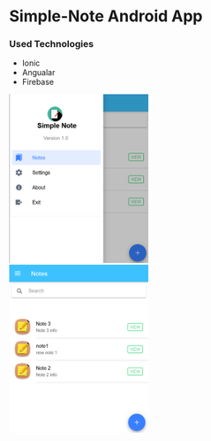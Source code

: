 <h1>Simple-Note Android App</h1>

<h3>Used Technologies</h3>

  <ul>
    <li>Ionic</li>
    <li>Angualar</li>
    <li>Firebase</li>
  </ul>



<img src="ss1.png" width="50%" height="50%">
<img src="ss2.png" width="50%" height="50%">

